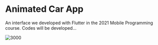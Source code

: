 # Animated Car App
An interface we developed with Flutter in the 2021 Mobile Programming course. Codes will be developed...

![3000](https://github.com/yrtdsebru/animated_car_app/assets/76410649/61335b3f-5919-4cff-88f8-5a58b0956d53)
